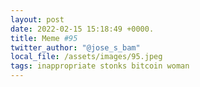 ```yaml
---
layout: post
date: 2022-02-15 15:18:49 +0000.
title: Meme #95
twitter_author: "@jose_s_bam"
local_file: /assets/images/95.jpeg
tags: inappropriate stonks bitcoin woman
---
```

